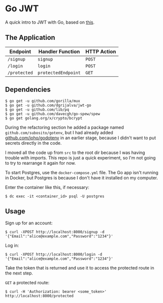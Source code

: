 # Go JWT

A quick intro to JWT with Go, based on [this](https://www.udemy.com/course/build-jwt-authenticated-restful-apis-with-golang/).

## The Application

 | Endpoint     | Handler Function    | HTTP Action |
 |--------------|---------------------|-------------|
 | `/signup`    | `signup`            | `POST`      |
 | `/login`     | `login`             | `POST`      |
 | `/protected` | `protectedEndpoint` | `GET`       |

## Dependencies

```text
$ go get -u github.com/gorilla/mux
$ go get -u github.com/dgrijalva/jwt-go
$ go get -u github.com/lib/pq
$ go get -u github.com/davecgh/go-spew/spew
$ go get golang.org/x/crypto/bcrypt
```

During the refactoring section he added a package named `github.com/subosito/gotenv`, but I had already added [github.com/joho/godotenv](https://github.com/joho/godotenv) in an earlier stage, because I didn't want to put secrets directly in the code.

I moved all the code up from `src` to the root dir because I was having trouble with imports. This repo is just a quick experiment, so I'm not going to try to rearrange it again for now.

To start Postgres, use the `docker-compose.yml` file. The Go app isn't running in Docker, but Postgres is because I don't have it installed on my computer.

Enter the container like this, if necessary:

```text
$ dc exec -it <container_id> psql -U postgres
```

## Usage

Sign up for an account:

```text
$ curl -XPOST http://localhost:8000/signup -d '{"Email":"alice@example.com","Password":"1234"}'
```

Log in:

```text
$ curl -XPOST http://localhost:8000/login -d '{"Email":"alice@example.com","Password":"1234"}'
```

Take the token that is returned and use it to access the protected route in the next step.

`GET` a protected route:

```text
$ curl -H 'Authorization: bearer <some_token>' http://localhost:8000/protected
```
